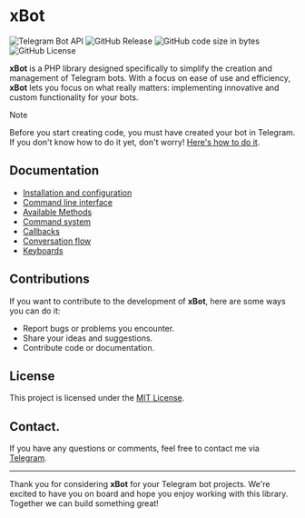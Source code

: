 # xBot

![Telegram Bot API](https://img.shields.io/badge/Telegram%20Bot%20API-6.9+-blue?style=flat-square)
![GitHub Release](https://img.shields.io/github/v/release/alexsandrov16/xbot?include_prereleases&style=flat-square&color=blue)
![GitHub code size in bytes](https://img.shields.io/github/languages/code-size/alexsandrov16/http?style=flat-square)
![GitHub License](https://img.shields.io/github/license/alexsandrov16/xbot?style=flat-square)

**xBot** is a PHP library designed specifically to simplify the creation and management of Telegram bots. With a focus on ease of use and efficiency, **xBot** lets you focus on what really matters: implementing innovative and custom functionality for your bots.

> [!NOTE]
> Before you start creating code, you must have created your bot in Telegram.
> If you don't know how to do it yet, don't worry! [Here's how to do it](https://telegra.ph/Instrucciones-para-crear-y-configurar-un-bot-en-BotFather-03-18).


## Documentation

- [Installation and configuration](https://github.com/alexsandrov16/xbot/blob/main/doc/install.md)
- [Command line interface](https://github.com/alexsandrov16/xbot/blob/main/doc/cli.md)
- [Available Methods](https://github.com/alexsandrov16/xbot/blob/main/doc/methods.md)
- [Command system](https://github.com/alexsandrov16/xbot/blob/main/doc/commands.md)
- [Callbacks](https://github.com/alexsandrov16/xbot/blob/main/doc/callbacks.md)
- [Conversation flow](https://github.com/alexsandrov16/xbot/blob/main/doc/conversation.md)
- [Keyboards](https://github.com/alexsandrov16/xbot/blob/main/doc/keyboards.md)


## Contributions

If you want to contribute to the development of **xBot**, here are some ways you can do it:

- Report bugs or problems you encounter.
- Share your ideas and suggestions.
- Contribute code or documentation.


## License
This project is licensed under the [MIT License](https://github.com/alexsandrov16/xbot/blob/main/LICENSE).

## Contact.
If you have any questions or comments, feel free to contact me via [Telegram](http://t.me/alexsadrov16).

---

Thank you for considering **xBot** for your Telegram bot projects. We're excited to have you on board and hope you enjoy working with this library. Together we can build something great!